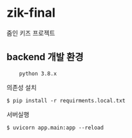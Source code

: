 # zik-final
줌인 키즈 프로젝트 


## backend 개발 환경 
``` shell
    python 3.8.x
```

의존성 설치 
```shell
$ pip install -r requirments.local.txt
```

서버실행
```shell
$ uvicorn app.main:app --reload
```


